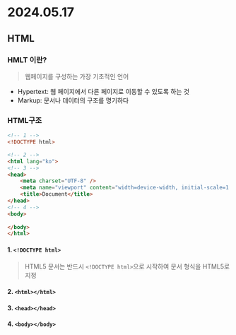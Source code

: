 # 2024.05.17

## HTML

### HMLT 이란?
> 웹페이지를 구성하는 가장 기초적인 언어
- Hypertext:  웹 페이지에서 다른 페이지로 이동할 수 있도록 하는 것
- Markup: 문서나 데이터의 구조를 명기하다

### HTML구조

```HTML
<!-- 1 -->
<!DOCTYPE html>

<!-- 2 -->
<html lang="ko">
<!-- 3 -->
<head>
    <meta charset="UTF-8" />
    <meta name="viewport" content="width=device-width, initial-scale=1.0" />
    <title>Document</title>
</head>
<!-- 4 -->
<body>
    
</body>
</html>

```

#### 1. `<!DOCTYPE html>`
> HTML5 문서는 반드시 `<!DOCTYPE html>`으로 시작하여 문서 형식을 HTML5로 지정

#### 2. `<html></html>`
#### 3. `<head></head>`
#### 4. `<body></body>`
